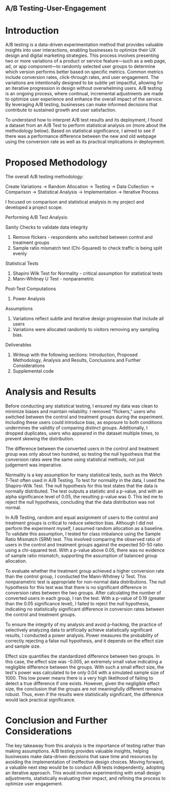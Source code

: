 ## A/B Testing-User-Engagement

# Introduction

A/B testing is a data-driven experimentation method that provides valuable insights into user interactions, enabling businesses to optimize their UX design and digital marketing strategies. This process involves presenting two or more variations of a product or service feature—such as a web page, ad, or app component—to randomly selected user groups to determine which version performs better based on specific metrics. Common metrics include conversion rates, click-through rates, and user engagement. The variations are intentionally designed to be subtle yet impactful, allowing for an iterative progression in design without overwhelming users. A/B testing is an ongoing process, where continual, incremental adjustments are made to optimize user experience and enhance the overall impact of the service. By leveraging A/B testing, businesses can make informed decisions that contribute to sustained growth and user satisfaction.

To understand how to interpret A/B test results and its deployment, I found a dataset from an A/B Test to perform statistical analysis on (more about the methodology below). Based on statistical significance, I aimed to see if there was a performance difference between the new and old webpage using the conversion rate as well as its practical implications in deployment.


# Proposed Methodology

The overall A/B testing methodology:

Create Variations → Random Allocation → Testing → Data Collection → Comparison → Statistical Analysis → Implementation → Iterative Process

I focused on comparison and statistical analysis in my project and developed a project scope.

Performing A/B Test Analysis: 

Sanity Checks to validate data integrity
1. Remove flickers - respondents who switched between control and treatment groups
2. Sample ratio mismatch test (Chi-Squared) to check traffic is being split evenly

Statistical Tests 
1. Shapiro Wilk Test for Normality - critical assumption for statistical tests
2. Mann-Whitney U Test - nonparametric
   
Post-Test Computations
1. Power Analysis 

Assumptions 
1. Variations reflect subtle and iterative design progression that include all users
2. Variations were allocated randomly to visitors removing any sampling bias.

Deliverables
1. Writeup with the following sections: Introduction, Proposed Methodology, Analysis and Results, Conclusions and Further Considerations
2. Supplemental code

# Analysis and Results

Before conducting any statistical testing, I ensured my data was clean to minimize biases and maintain reliability. I removed "flickers," users who switched between the control and treatment groups during the experiment. Including these users could introduce bias, as exposure to both conditions undermines the validity of comparing distinct groups. Additionally, I dropped duplicates, users who appeared in the dataset multiple times, to prevent skewing the distribution.

The difference between the converted users in the control and treatment group was only about two hundred, so testing the null hypothesis that the conversion rates were the same using statistical methods, not just judgement was imperative.

Normality is a key assumption for many statistical tests, such as the Welch T-Test often used in A/B Testing. To test for normality in the data, I used the Shapiro-Wilk Test. The null hypothesis for this test states that the data is normally distributed. The test outputs a statistic and a p-value, and with an alpha significance level of 0.05, the resulting p-value was 0. This led me to reject the null hypothesis, concluding that the data distribution was not normal.

In A/B Testing, random and equal assignment of users to the control and treatment groups is critical to reduce selection bias. Although I did not perform the experiment myself, I assumed random allocation as a baseline. To validate this assumption, I tested for class imbalance using the Sample Ratio Mismatch (SRM) test. This involved comparing the observed ratio of users in the control and treatment groups against the expected 50-50 ratio using a chi-squared test. With a p-value above 0.05, there was no evidence of sample ratio mismatch, supporting the assumption of balanced group allocation.

To evaluate whether the treatment group achieved a higher conversion rate than the control group, I conducted the Mann-Whitney U Test. This nonparametric test is appropriate for non-normal data distributions. The null hypothesis for this test was that there is no significant difference in conversion rates between the two groups. After calculating the number of converted users in each group, I ran the test. With a p-value of 0.19 (greater than the 0.05 significance level), I failed to reject the null hypothesis, indicating no statistically significant difference in conversion rates between the control and treatment groups.

To ensure the integrity of my analysis and avoid p-hacking, the practice of selectively analyzing data to artificially achieve statistically significant results, I conducted a power analysis. Power measures the probability of correctly rejecting a false null hypothesis, and it depends on the effect size and sample size.

Effect size quantifies the standardized difference between two groups. In this case, the effect size was -0.005, an extremely small value indicating a negligible difference between the groups. With such a small effect size, the test's power was calculated to be only 0.04 with a simulated sample size of 1000. This low power means there is a very high likelihood of failing to detect a true difference if one exists. However, given the negligible effect size, the conclusion that the groups are not meaningfully different remains robust. Thus, even if the results were statistically significant, the difference would lack practical significance.


# Conclusion and Further Considerations

The key takeaway from this analysis is the importance of testing rather than making assumptions. A/B testing provides valuable insights, helping businesses make data-driven decisions that save time and resources by avoiding the implementation of ineffective design choices. Moving forward, a valuable next step would be to conduct A/B tests independently, adopting an iterative approach. This would involve experimenting with small design adjustments, statistically evaluating their impact, and refining the process to optimize user engagement.
